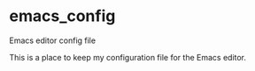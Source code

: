 # emacs_config
Emacs editor config file

This is a place to keep my configuration file for the Emacs editor.
